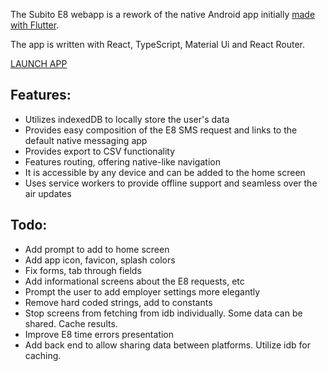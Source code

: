 The Subito E8 webapp is a rework of the native Android app initially [made with Flutter](https://github.com/AlexLig/ergani_e8_mobile).

The app is written with React, TypeScript, Material Ui and React Router.

[LAUNCH APP](https://kostaslib.github.io/subito-webapp/)

## Features:
- Utilizes indexedDB to locally store the user's data
- Provides easy composition of the E8 SMS request and links to the default native messaging app
- Provides export to CSV functionality
- Features routing, offering native-like navigation
- It is accessible by any device and can be added to the home screen
- Uses service workers to provide offline support and seamless over the air updates

## Todo:
- Add prompt to add to home screen
- Add app icon, favicon, splash colors
- Fix forms, tab through fields
- Add informational screens about the E8 requests, etc
- Prompt the user to add employer settings more elegantly
- Remove hard coded strings, add to constants
- Stop screens from fetching from idb individually. Some data can be shared. Cache results.
- Improve E8 time errors presentation
- Add back end to allow sharing data between platforms. Utilize idb for caching.

